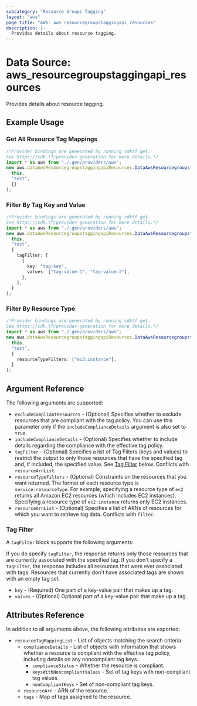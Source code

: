 ```yaml
---
subcategory: "Resource Groups Tagging"
layout: "aws"
page_title: "AWS: aws_resourcegroupstaggingapi_resources"
description: |-
  Provides details about resource tagging.
---
```


# Data Source: aws\_resourcegroupstaggingapi\_resources

Provides details about resource tagging.

## Example Usage

### Get All Resource Tag Mappings

```typescript
/*Provider bindings are generated by running cdktf get.
See https://cdk.tf/provider-generation for more details.*/
import * as aws from "./.gen/providers/aws";
new aws.dataAwsResourcegroupstaggingapiResources.DataAwsResourcegroupstaggingapiResources(
  this,
  "test",
  {}
);

```

### Filter By Tag Key and Value

```typescript
/*Provider bindings are generated by running cdktf get.
See https://cdk.tf/provider-generation for more details.*/
import * as aws from "./.gen/providers/aws";
new aws.dataAwsResourcegroupstaggingapiResources.DataAwsResourcegroupstaggingapiResources(
  this,
  "test",
  {
    tagFilter: [
      {
        key: "tag-key",
        values: ["tag-value-1", "tag-value-2"],
      },
    ],
  }
);

```

### Filter By Resource Type

```typescript
/*Provider bindings are generated by running cdktf get.
See https://cdk.tf/provider-generation for more details.*/
import * as aws from "./.gen/providers/aws";
new aws.dataAwsResourcegroupstaggingapiResources.DataAwsResourcegroupstaggingapiResources(
  this,
  "test",
  {
    resourceTypeFilters: ["ec2:instance"],
  }
);

```

## Argument Reference

The following arguments are supported:

* `excludeCompliantResources` - (Optional) Specifies whether to exclude resources that are compliant with the tag policy. You can use this parameter only if the `includeComplianceDetails` argument is also set to `true`.
* `includeComplianceDetails` - (Optional) Specifies whether to include details regarding the compliance with the effective tag policy.
* `tagFilter` - (Optional) Specifies a list of Tag Filters (keys and values) to restrict the output to only those resources that have the specified tag and, if included, the specified value. See [Tag Filter](#tag-filter) below. Conflicts with `resourceArnList`.
* `resourceTypeFilters` - (Optional) Constraints on the resources that you want returned. The format of each resource type is `service:resourceType`. For example, specifying a resource type of `ec2` returns all Amazon EC2 resources (which includes EC2 instances). Specifying a resource type of `ec2:instance` returns only EC2 instances.
* `resourceArnList` - (Optional) Specifies a list of ARNs of resources for which you want to retrieve tag data. Conflicts with `filter`.

### Tag Filter

A `tagFilter` block supports the following arguments:

If you do specify `tagFilter`, the response returns only those resources that are currently associated with the specified tag.
If you don't specify a `tagFilter`, the response includes all resources that were ever associated with tags. Resources that currently don't have associated tags are shown with an empty tag set.

* `key` - (Required) One part of a key-value pair that makes up a tag.
* `values` - (Optional) Optional part of a key-value pair that make up a tag.

## Attributes Reference

In addition to all arguments above, the following attributes are exported:

* `resourceTagMappingList` - List of objects matching the search criteria.
  * `complianceDetails` - List of objects with information that shows whether a resource is compliant with the effective tag policy, including details on any noncompliant tag keys.
    * `complianceStatus` - Whether the resource is compliant.
    * `keysWithNoncompliantValues` - Set of tag keys with non-compliant tag values.
    * `nonCompliantKeys` - Set of non-compliant tag keys.
  * `resourceArn` - ARN of the resource.
  * `tags` - Map of tags assigned to the resource.
